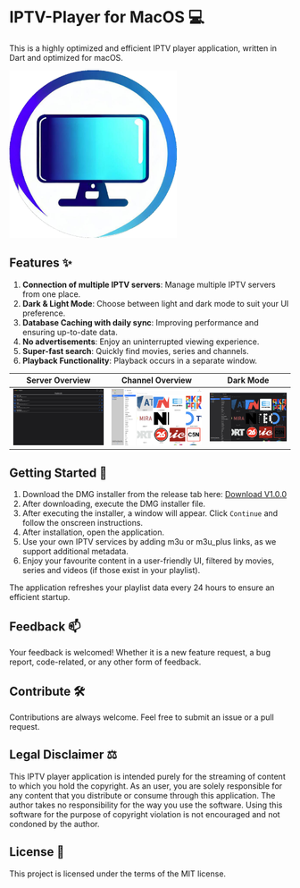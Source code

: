 # IPTV-Player for MacOS :computer:

This is a highly optimized and efficient IPTV player application, written in Dart and optimized for macOS.

<img src="https://raw.githubusercontent.com/IPTV-Player-MacOs/iptv_player/main/assets/logo/iptv_logo_2.png?token=GHSAT0AAAAAACD4GWZ7BRUWGH2FBQH2ZUNCZFEQJDA" width="300">

## Features :sparkles:

1. **Connection of multiple IPTV servers**: Manage multiple IPTV servers from one place.
2. **Dark & Light Mode**: Choose between light and dark mode to suit your UI preference.
3. **Database Caching with daily sync**: Improving performance and ensuring up-to-date data.
4. **No advertisements**: Enjoy an uninterrupted viewing experience.
5. **Super-fast search**: Quickly find movies, series and channels.
6. **Playback Functionality**: Playback occurs in a separate window.

|                                               Server Overview                                                |                                             Channel Overview                                              |                                                   Dark Mode                                                   |
|:------------------------------------------------------------------------------------------------------------:|:---------------------------------------------------------------------------------------------------------:|:-------------------------------------------------------------------------------------------------------------:|
| <img src="https://raw.githubusercontent.com/IPTV-Player-MacOs/iptv_player/main/assets/images/Multi_server_view.png"> | <img src="https://raw.githubusercontent.com/IPTV-Player-MacOs/iptv_player/main/assets/images/Channels_view.png" > | <img src="https://raw.githubusercontent.com/IPTV-Player-MacOs/iptv_player/main/assets/images/Channels_dark_mode.png"> |

## Getting Started :rocket:

1. Download the DMG installer from the release tab 
   here: [Download V1.0.0](https://github.com/IPTV-Player-MacOs/iptv_player/releases/tag/v1.0.0)
2. After downloading, execute the DMG installer file.
3. After executing the installer, a window will appear. Click `Continue` and follow the onscreen instructions.
4. After installation, open the application.
5. Use your own IPTV services by adding m3u or m3u_plus links, as we support additional metadata.
6. Enjoy your favourite content in a user-friendly UI, filtered by movies, series and videos (if those exist in your
   playlist).

The application refreshes your playlist data every 24 hours to ensure an efficient startup.

## Feedback :mailbox:

Your feedback is welcomed! Whether it is a new feature request, a bug report, code-related, or any other form of
feedback.

## Contribute :hammer_and_wrench:

Contributions are always welcome. Feel free to submit an issue or a pull request.

## Legal Disclaimer :balance_scale:

This IPTV player application is intended purely for the streaming of content to which you hold the copyright. As an
user, you are solely responsible for any content that you distribute or consume through this application. The author
takes no responsibility for the way you use the software. Using this software for the purpose of copyright violation is
not encouraged and not condoned by the author.

## License :page_with_curl:

This project is licensed under the terms of the MIT license.
